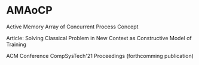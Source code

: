 # AMAoCP
 Active Memory Array of Concurrent Process Concept
 

Article: Solving Classical Problem in New Context as Constructive Model of Training

ACM Conference CompSysTech'21 Proceedings (forthcomming publication)
